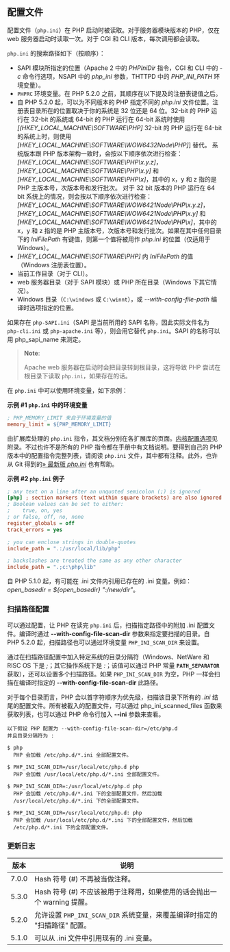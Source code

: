 配置文件
--------

配置文件（`php.ini`）在 PHP 启动时被读取。对于服务器模块版本的 PHP，仅在
web 服务器启动时读取一次。对于 CGI 和 CLI 版本，每次调用都会读取。

`php.ini` 的搜索路径如下（按顺序）：

-   <span class="simpara"> SAPI 模块所指定的位置（Apache 2 中的
    *PHPIniDir* 指令，CGI 和 CLI 中的 *-c* 命令行选项，NSAPI 中的
    *php\_ini* 参数，THTTPD 中的 *PHP\_INI\_PATH* 环境变量）。 </span>
-   <span class="simpara"> `PHPRC` 环境变量。在 PHP 5.2.0
    之前，其顺序在以下提及的注册表键值之后。 </span>
-   <span class="simpara"> 自 PHP 5.2.0 起，可以为不同版本的 PHP
    指定不同的 *php.ini* 文件位置。注册表目录所在的位置取决于你的系统是
    32 位还是 64 位。32-bit 的 PHP 运行在 32-bit 的系统或 64-bit 的 PHP
    运行在 64-bit 系统时使用 *\[(HKEY\_LOCAL\_MACHINE\\SOFTWARE\\PHP\]*
    32-bit 的 PHP 运行在 64-bit 的系统上时，则使用
    *\[HKEY\_LOCAL\_MACHINE\\SOFTWARE\\WOW6432Node\\PHP\]*\] 替代。
    系统版本跟 PHP 版本架构一致时，会按以下顺序依次进行检查：
    *\[HKEY\_LOCAL\_MACHINE\\SOFTWARE\\PHP\\x.y.z\]*，
    *\[HKEY\_LOCAL\_MACHINE\\SOFTWARE\\PHP\\x.y\]* 和
    *\[HKEY\_LOCAL\_MACHINE\\SOFTWARE\\PHP\\x\]*，其中的 x，y 和 z
    指的是 PHP 主版本号，次版本号和发行批次。 对于 32 bit 版本的 PHP
    运行在 64 bit 系统上的情况，则会按以下顺序依次进行检查：
    *\[HKEY\_LOCAL\_MACHINE\\SOFTWARE\\WOW6421Node\\PHP\\x.y.z\]*，
    *\[HKEY\_LOCAL\_MACHINE\\SOFTWARE\\WOW6421Node\\PHP\\x.y\]* 和
    *\[HKEY\_LOCAL\_MACHINE\\SOFTWARE\\WOW6421Node\\PHP\\x\]*，其中的
    x，y 和 z 指的是 PHP
    主版本号，次版本号和发行批次。如果在其中任何目录下的 *IniFilePath*
    有键值，则第一个值将被用作 *php.ini* 的位置（仅适用于 Windows）。
    </span>
-   <span class="simpara"> *\[HKEY\_LOCAL\_MACHINE\\SOFTWARE\\PHP\]* 内
    *IniFilePath* 的值（Windows 注册表位置）。 </span>
-   <span class="simpara"> 当前工作目录（对于 CLI）。 </span>
-   <span class="simpara"> web 服务器目录（对于 SAPI 模块）或 PHP
    所在目录（Windows 下其它情况）。 </span>
-   <span class="simpara"> Windows 目录（`C:\windows` 或
    `C:\winnt`），或 *--with-config-file-path* 编译时选项指定的位置。
    </span>

如果存在 `php-SAPI.ini`（SAPI 是当前所用的 SAPI 名称，因此实际文件名为
`php-cli.ini` 或 `php-apache.ini` 等），则会用它替代 `php.ini`。SAPI
的名称可以用 <span class="function">php\_sapi\_name</span> 来测定。

> **Note**:
>
> Apache web 服务器在启动时会把目录转到根目录，这将导致 PHP
> 尝试在根目录下读取 `php.ini`，如果存在的话。

在 `php.ini` 中可以使用环境变量，如下示例：

**示例 \#1 `php.ini` 中的环境变量**

``` ini
; PHP_MEMORY_LIMIT 来自于环境变量的值
memory_limit = ${PHP_MEMORY_LIMIT}
```

由扩展库处理的 `php.ini`
指令，其文档分别在各扩展库的页面。<a href="/ini.html" class="link">内核配置选项</a>见附录。不过也许不是所有的
PHP 指令都在手册中有文档说明。要得到自己的 PHP
版本中的配置指令完整列表，请阅读 `php.ini`
文件，其中都有注释。此外，也许从 Git
得到的<a href="https://git.php.net/?p=php-src.git;a=blob;f=php.ini-production;hb=HEAD" class="link external">» 最新版 <var class="filename">php.ini</var></a>
也有帮助。

**示例 \#2 `php.ini` 例子**

``` ini
; any text on a line after an unquoted semicolon (;) is ignored
[php] ; section markers (text within square brackets) are also ignored
; Boolean values can be set to either:
;    true, on, yes
; or false, off, no, none
register_globals = off
track_errors = yes

; you can enclose strings in double-quotes
include_path = ".:/usr/local/lib/php"

; backslashes are treated the same as any other character
include_path = ".;c:\php\lib"
```

自 PHP 5.1.0 起，有可能在 .ini 文件内引用已存在的 .ini
变量。例如：*open\_basedir = ${open\_basedir} ":/new/dir"*。

### 扫描路径配置

可以通过配置，让 PHP 在读完 `php.ini` 后，扫描指定路径中的附加 .ini
配置文件。编译时通过 **--with-config-file-scan-dir**
参数来指定要扫描的目录。自 PHP 5.2.0 起，扫描路径也可以通过环境变量
`PHP_INI_SCAN_DIR` 来设置。

通过在扫描路径配置中加入特定系统的目录分隔符（Windows、NetWare 和 RISC
OS 下是 *;*；其它操作系统下是 *:*；该值可以通过 PHP 常量
**`PATH_SEPARATOR`** 获取），还可以设置多个扫描路径。如果
`PHP_INI_SCAN_DIR` 为空，PHP 一样会扫描在编译时指定的
**--with-config-file-scan-dir** 此路径。

对于每个目录而言，PHP 会以首字符顺序为优先级，扫描该目录下所有的 *.ini*
结尾的配置文件。所有被截入的配置文件，可以通过 <span
class="function">php\_ini\_scanned\_files</span>
函数来获取列表，也可以通过 PHP 命令行加入 **--ini** 参数来查看。

    以下假设 PHP 配置为 --with-config-file-scan-dir=/etc/php.d
    并且目录分隔符为 :

    $ php
      PHP 会加载 /etc/php.d/*.ini 全部配置文件。

    $ PHP_INI_SCAN_DIR=/usr/local/etc/php.d php
      PHP 会加载 /usr/local/etc/php.d/*.ini 全部配置文件。

    $ PHP_INI_SCAN_DIR=:/usr/local/etc/php.d php
      PHP 会加载 /etc/php.d/*.ini 下的全部配置文件，然后加载
      /usr/local/etc/php.d/*.ini 下的全部配置文件。

    $ PHP_INI_SCAN_DIR=/usr/local/etc/php.d: php
      PHP 会加载 /usr/local/etc/php.d/*.ini 下的全部配置文件，然后加载
      /etc/php.d/*.ini 下的全部配置文件。

### 更新日志

| 版本  | 说明                                                                       |
|-------|----------------------------------------------------------------------------|
| 7.0.0 | Hash 符号 (*\#*) 不再被当做注释。                                          |
| 5.3.0 | Hash 符号 (*\#*) 不应该被用于注释用，如果使用的话会抛出一个 warning 提醒。 |
| 5.2.0 | 允许设置 `PHP_INI_SCAN_DIR` 系统变量，来覆盖编译时指定的 "扫描路径" 配置。 |
| 5.1.0 | 可以从 .ini 文件中引用现有的 .ini 变量。                                   |
